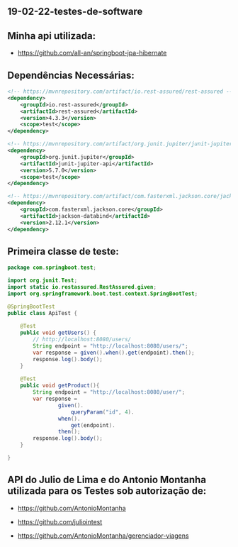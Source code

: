 ## 19-02-22-testes-de-software

## Minha api utilizada:

- https://github.com/all-an/springboot-jpa-hibernate

## Dependências Necessárias:

```xml
<!-- https://mvnrepository.com/artifact/io.rest-assured/rest-assured -->
<dependency>
    <groupId>io.rest-assured</groupId>
    <artifactId>rest-assured</artifactId>
    <version>4.3.3</version>
    <scope>test</scope>
</dependency>

<!-- https://mvnrepository.com/artifact/org.junit.jupiter/junit-jupiter-api -->
<dependency>
    <groupId>org.junit.jupiter</groupId>
    <artifactId>junit-jupiter-api</artifactId>
    <version>5.7.0</version>
    <scope>test</scope>
</dependency>

<!-- https://mvnrepository.com/artifact/com.fasterxml.jackson.core/jackson-databind -->
<dependency>
    <groupId>com.fasterxml.jackson.core</groupId>
    <artifactId>jackson-databind</artifactId>
    <version>2.12.1</version>
</dependency>

```

## Primeira classe de teste:

```java
package com.springboot.test;

import org.junit.Test;
import static io.restassured.RestAssured.given;
import org.springframework.boot.test.context.SpringBootTest;

@SpringBootTest
public class ApiTest {
	
	@Test
	public void getUsers() {
		// http://localhost:8080/users/
		String endpoint = "http://localhost:8080/users/";
        var response = given().when().get(endpoint).then();
        response.log().body();
	}
	
	@Test
    public void getProduct(){
        String endpoint = "http://localhost:8080/user/";
        var response =
                given().
                    queryParam("id", 4).
                when().
                    get(endpoint).
                then();
        response.log().body();
    }

}
```

## API do Julio de Lima e do Antonio Montanha utilizada para os Testes sob autorização de:

- https://github.com/AntonioMontanha
- https://github.com/juliointest

- https://github.com/AntonioMontanha/gerenciador-viagens